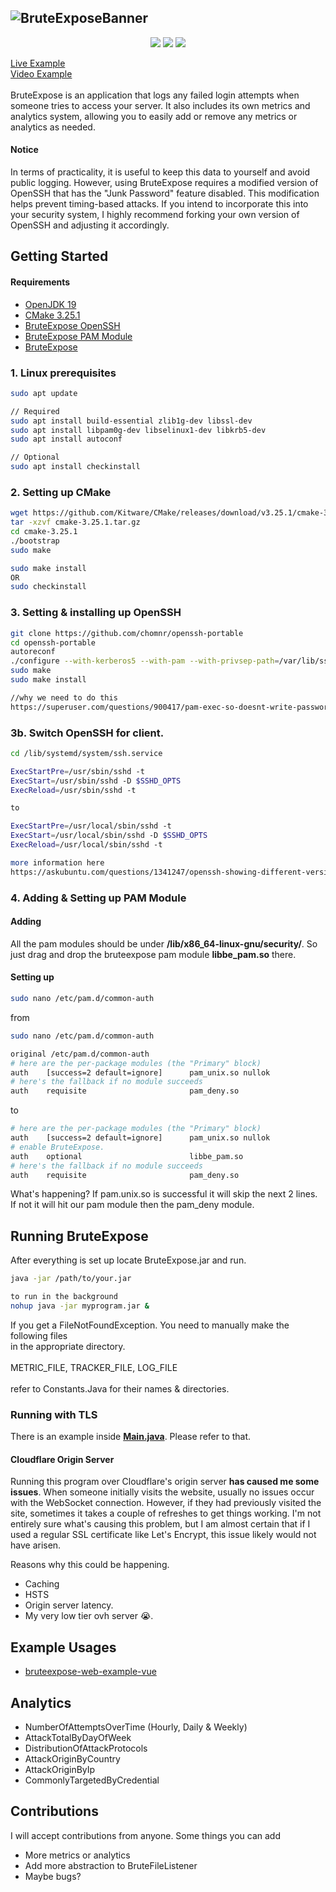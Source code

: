 ![BruteExposeBanner](https://d3qe1qo9ekumsv.cloudfront.net/qha1%2Fpreview%2F52128350%2Fmain_full.png?response-content-disposition=inline%3Bfilename%3D%22main_full.png%22%3B&response-content-type=image%2Fpng&Expires=1688358675&Signature=bX8R6fGT3J9DKBkjAAxBsac9dzWEpff9fQnAgFSpM58p7aAstm6tTFYt6Y65TdHV5B9jqvrjqKcnZKlFo-J08-cceUBy5OkCgOXb5jFlF5zuG4yuJnsWkaaP9YfFYJLUtyrB7FcnmEQLl~EBw2gKN6vOh9LeulEujYxeWPmUZ7MOMMyZ0HON5v1KY~vNU37EOJNrmTydHOmRtfymUR9YVGR6FG1VxHts6aw4ns4GbsXXX1pi8m~WIe4aYlHdcQ8udSf94cPbGE1-cGY75pkeHhGPaZYZa9OfhCh5vLCUa9Fg~4D9DSlS49bfayUIED~ITrvPOHzdgEuzs42MT-MhCw__&Key-Pair-Id=APKAJT5WQLLEOADKLHBQ)
----------------------------------------------------------------

<p align="center">
  <a href="https://app.codacy.com/gh/chomnr/BruteExpose/dashboard?utm_source=gh&utm_medium=referral&utm_content=&utm_campaign=Badge_grade"><img src="https://app.codacy.com/project/badge/Grade/b001e23d455d426db21447967c69064a"/></a>
  <img src="https://img.shields.io/github/commit-activity/m/chomnr/bruteexpose?color=red"/>
  <img src="https://img.shields.io/github/repo-size/chomnr/bruteexpose"/>
</p>

[Live Example](https://projects.zeljko.me/bruteexpose/)
<br>
[Video Example](https://www.youtube.com/watch?v=gLkr0gk88xk)
<br>
<br>
BruteExpose is an application that logs any failed login attempts when someone tries to access your server. It also includes its own metrics and analytics system, allowing you to easily add or remove any metrics or analytics as needed.

#### Notice
In terms of practicality, it is useful to keep this data to yourself and avoid public logging. However, using BruteExpose requires a modified version of OpenSSH that has the "Junk Password" feature disabled. This modification helps prevent timing-based attacks. If you intend to incorporate this into your security system, I highly recommend forking your own version of OpenSSH and adjusting it accordingly.

## Getting Started
#### Requirements
* [OpenJDK 19](https://github.com/corretto/corretto-19/releases)
* [CMake 3.25.1](https://github.com/Kitware/CMake/releases/download/v3.25.1/cmake-3.25.1.tar.gz)
* [BruteExpose OpenSSH](https://github.com/chomnr/openssh-portable.git)
* [BruteExpose PAM Module](https://github.com/chomnr/be-pam)
* [BruteExpose](https://github.com/chomnr/BruteExpose/releases)

### 1. Linux prerequisites
```bash
sudo apt update

// Required
sudo apt install build-essential zlib1g-dev libssl-dev
sudo apt install libpam0g-dev libselinux1-dev libkrb5-dev
sudo apt install autoconf

// Optional
sudo apt install checkinstall
```

### 2. Setting up CMake
```bash
wget https://github.com/Kitware/CMake/releases/download/v3.25.1/cmake-3.25.1.tar.gz
tar -xzvf cmake-3.25.1.tar.gz
cd cmake-3.25.1
./bootstrap
sudo make

sudo make install
OR
sudo checkinstall 
```

### 3. Setting & installing up OpenSSH
```bash
git clone https://github.com/chomnr/openssh-portable
cd openssh-portable
autoreconf
./configure --with-kerberos5 --with-pam --with-privsep-path=/var/lib/sshd/ --sysconfdir=/etc/ssh
sudo make
sudo make install

//why we need to do this
https://superuser.com/questions/900417/pam-exec-so-doesnt-write-password-to-script-when-expose-authtok-is-enabled
```

### 3b. Switch OpenSSH for client.
```bash
cd /lib/systemd/system/ssh.service

ExecStartPre=/usr/sbin/sshd -t
ExecStart=/usr/sbin/sshd -D $SSHD_OPTS
ExecReload=/usr/sbin/sshd -t

to

ExecStartPre=/usr/local/sbin/sshd -t
ExecStart=/usr/local/sbin/sshd -D $SSHD_OPTS
ExecReload=/usr/local/sbin/sshd -t

more information here
https://askubuntu.com/questions/1341247/openssh-showing-different-version-from-installed-version-on-remote-connection
```

### 4. Adding & Setting up PAM Module

#### Adding
All the pam modules should be under <b>/lib/x86_64-linux-gnu/security/</b>.
So just drag and drop the bruteexpose pam module <b>libbe_pam.so</b> there.
#### Setting up
```bash
sudo nano /etc/pam.d/common-auth
```
 from
```bash
sudo nano /etc/pam.d/common-auth

original /etc/pam.d/common-auth
# here are the per-package modules (the "Primary" block)
auth    [success=2 default=ignore]      pam_unix.so nullok
# here's the fallback if no module succeeds
auth    requisite                       pam_deny.so
```
 to
```bash
# here are the per-package modules (the "Primary" block)
auth    [success=2 default=ignore]      pam_unix.so nullok
# enable BruteExpose.
auth    optional                        libbe_pam.so
# here's the fallback if no module succeeds
auth    requisite                       pam_deny.so
```

What's happening? If pam.unix.so is successful it will skip the next 2 lines. If not
it will hit our pam module then the pam_deny module.

## Running BruteExpose
After everything is set up locate BruteExpose.jar and run.
```bash
java -jar /path/to/your.jar

to run in the background
nohup java -jar myprogram.jar &
```
If you get a FileNotFoundException. You need to manually make the following files <br>
in the appropriate directory.<br><br>
METRIC_FILE,
TRACKER_FILE,
LOG_FILE
<br><br>
refer to Constants.Java for their names & directories.
### Running with TLS 
There is an example inside <b>[Main.java](https://github.com/chomnr/BruteExpose/blob/master/src/main/java/Main.java)</b>. Please refer to that.
#### Cloudflare Origin Server
Running this program over Cloudflare's origin server <b>has caused me some issues</b>. 
When someone initially visits the website, usually no issues occur with the WebSocket connection. However, if they had previously visited the site, sometimes it takes a couple of refreshes to get things working. I'm not entirely sure what's causing this problem, but I am almost certain that if I used a regular SSL certificate like Let's Encrypt, this issue likely would not have arisen.

Reasons why this could be happening.
* Caching
* HSTS
* Origin server latency.
* My very low tier ovh server 😭. 

## Example Usages
* [bruteexpose-web-example-vue](https://github.com/chomnr/bruteexpose-web-example-vue)

## Analytics
* NumberOfAttemptsOverTime (Hourly, Daily & Weekly)
* AttackTotalByDayOfWeek
* DistributionOfAttackProtocols
* AttackOriginByCountry
* AttackOriginByIp
* CommonlyTargetedByCredential

## Contributions
I will accept contributions from anyone. Some things you can add
* More metrics or analytics
* Add more abstraction to BruteFileListener
* Maybe bugs?